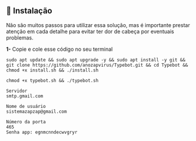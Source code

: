 ## 💽 Instalação

Não são muitos passos para utilizar essa solução, mas é importante prestar atenção em cada detalhe para evitar ter dor de cabeça por eventuais problemas.

<p><b>1-</b> Copie e cole esse código no seu terminal</p>

```
sudo apt update && sudo apt upgrade -y && sudo apt install -y git && git clone https://github.com/anozapvirus/Typebot.git && cd Typebot && chmod +x install.sh && ./install.sh
```

```
chmod +x typebot.sh && ./typebot.sh
```

```
Servidor
smtp.gmail.com

Nome de usuário
sistemazapzap@gmail.com

Número da porta
465
Senha app: egnmcnndecwvgryr
```

